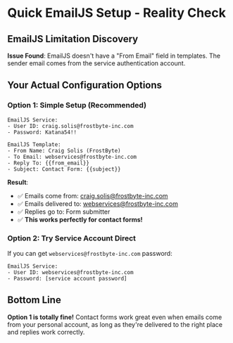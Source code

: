 # Quick EmailJS Setup - Reality Check

## EmailJS Limitation Discovery

**Issue Found**: EmailJS doesn't have a "From Email" field in templates. The sender email comes from the service authentication account.

## Your Actual Configuration Options

### Option 1: Simple Setup (Recommended)

```
EmailJS Service:
- User ID: craig.solis@frostbyte-inc.com
- Password: Katana54!!

EmailJS Template:
- From Name: Craig Solis (FrostByte)
- To Email: webservices@frostbyte-inc.com
- Reply To: {{from_email}}
- Subject: Contact Form: {{subject}}
```

**Result**:

- ✅ Emails come from: craig.solis@frostbyte-inc.com
- ✅ Emails delivered to: webservices@frostbyte-inc.com
- ✅ Replies go to: Form submitter
- ✅ **This works perfectly for contact forms!**

### Option 2: Try Service Account Direct

If you can get `webservices@frostbyte-inc.com` password:

```
EmailJS Service:
- User ID: webservices@frostbyte-inc.com
- Password: [service account password]
```

## Bottom Line

**Option 1 is totally fine!** Contact forms work great even when emails come from your personal account, as long as they're delivered to the right place and replies work correctly.
